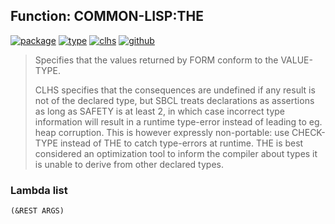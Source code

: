 ## Function: COMMON-LISP:THE
[![package](https://img.shields.io/badge/Package-COMMON--LISP-5f9ea0.svg?style=social&colorA=999999)](../) [![type](https://img.shields.io/badge/Type-Function-5f9ea0.svg?style=social&colorA=999999)](../#function) [![clhs](https://img.shields.io/badge/CLHS-THE-5f9ea0.svg?style=social&colorA=999999)](http://www.lispworks.com/documentation/HyperSpec/Body/s_the.htm) [![github](https://img.shields.io/badge/GitHub-View_the_source-5f9ea0.svg?style=social&colorA=999999&logo=github)](https://github.com/sbcl/sbcl/blob/master/src/compiler/info-functions.lisp/) 

> Specifies that the values returned by FORM conform to the VALUE-TYPE.
> 
> CLHS specifies that the consequences are undefined if any result is
> not of the declared type, but SBCL treats declarations as assertions
> as long as SAFETY is at least 2, in which case incorrect type
> information will result in a runtime type-error instead of leading to
> eg. heap corruption. This is however expressly non-portable: use
> CHECK-TYPE instead of THE to catch type-errors at runtime. THE is best
> considered an optimization tool to inform the compiler about types it
> is unable to derive from other declared types.

### Lambda list
```
(&REST ARGS)
```
